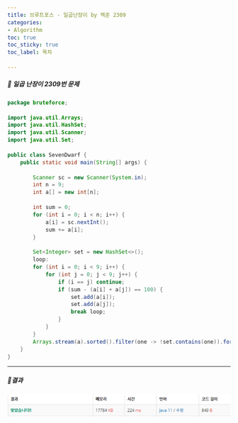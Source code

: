 ```yaml
---
title: 브루트포스 - 일곱난장이 by 백준 2309
categories:
- Algorithm
toc: true
toc_sticky: true
toc_label: 목차

---
```




 

##### 🔗 일곱 난장이 2309번 문제 

```java
package bruteforce;

import java.util.Arrays;
import java.util.HashSet;
import java.util.Scanner;
import java.util.Set;

public class SevenDwarf {
    public static void main(String[] args) {

        Scanner sc = new Scanner(System.in);
        int n = 9;
        int a[] = new int[n];

        int sum = 0;
        for (int i = 0; i < n; i++) {
            a[i] = sc.nextInt();
            sum += a[i];
        }

        Set<Integer> set = new HashSet<>();
        loop:
        for (int i = 0; i < 9; i++) {
            for (int j = 0; j < 9; j++) {
                if (i == j) continue;
                if (sum - (a[i] + a[j]) == 100) {
                    set.add(a[i]);
                    set.add(a[j]);
                    break loop;
                }
            }
        }
        Arrays.stream(a).sorted().filter(one -> !set.contains(one)).forEach(System.out::println);
    }
}

```



<hr>


##### 💎결과 

![image-20220301223853753](../../assets/images/2022-03-01-sevendwarf/image-20220301223853753.png)
